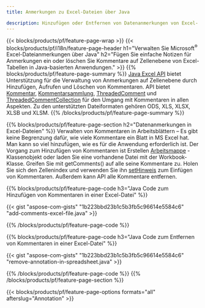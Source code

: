 ```yaml
---
title: Anmerkungen zu Excel-Dateien über Java

description: Hinzufügen oder Entfernen von Datenanmerkungen von Excel- und OpenOffice-Tabellen mit der Java-Bibliothek.
---
```

{{< blocks/products/pf/feature-page-wrap >}}
{{< blocks/products/pf/i18n/feature-page-header h1="Verwalten Sie Microsoft<sup>&reg;</sup> Excel-Dateianmerkungen über Java" h2="Fügen Sie einfache Notizen für Anmerkungen ein oder löschen Sie Kommentare auf Zellenebene von Excel-Tabellen in Java-basierten Anwendungen." >}}
{{% blocks/products/pf/feature-page-summary %}}
[Java Excel API](/cells/java/) bietet Unterstützung für die Verwaltung von Anmerkungen auf Zellenebene durch Hinzufügen, Aufrufen und Löschen von Kommentaren. API bietet [Kommentar](https://reference.aspose.com/cells/java/com.aspose.cells/Comment), [Kommentarsammlung](https://reference.aspose.com/cells/java/com.aspose.cells/CommentCollection), [ThreadedComment](https://reference.aspose.com/cells/java/com.aspose.cells/ThreadedComment) und [ThreadedCommentCollection](https://reference.aspose.com/cells/java/com.aspose.cells/ThreadedCommentCollection) für den Umgang mit Kommentaren in allen Aspekten.
Zu den unterstützten Dateiformaten gehören ODS, XLS, XLSX, XLSB und XLSM.
{{% /blocks/products/pf/feature-page-summary %}}

{{% blocks/products/pf/feature-page-section h2="Datenanmerkungen in Excel-Dateien" %}}
Verwalten von Kommentaren in Arbeitsblättern – Es gibt keine Begrenzung dafür, wie viele Kommentare ein Blatt in MS Excel hat. Man kann so viel hinzufügen, wie es für die Anwendung erforderlich ist. Der Vorgang zum Hinzufügen von Kommentaren ist Erstellen [Arbeitsmappe](https://reference.aspose.com/cells/java/com.aspose.cells/Workbook) -Klassenobjekt oder laden Sie eine vorhandene Datei mit der Workbook-Klasse. Greifen Sie mit getComments() auf alle seine Kommentare zu. Holen Sie sich den Zellenindex und verwenden Sie ihn [setHinweis](https://reference.aspose.com/cells/java/com.aspose.cells/comment#Note) zum Einfügen von Kommentaren. Außerdem kann API alle Kommentare entfernen. 

{{% blocks/products/pf/feature-page-code h3="Java Code zum Hinzufügen von Kommentaren in einer Excel-Datei" %}}

{{< gist "aspose-com-gists" "1b223bbd23b1c5b3fb5c96614e5584c6" "add-comments-excel-file.java" >}}

{{% /blocks/products/pf/feature-page-code %}}

{{% blocks/products/pf/feature-page-code h3="Java Code zum Entfernen von Kommentaren in einer Excel-Datei" %}}

{{< gist "aspose-com-gists" "1b223bbd23b1c5b3fb5c96614e5584c6" "remove-annotation-in-spreadsheet.java" >}}

{{% /blocks/products/pf/feature-page-code %}}
{{% /blocks/products/pf/feature-page-section %}}

{{< blocks/products/pf/feature-page-options formats="all" afterslug="Annotation" >}}
